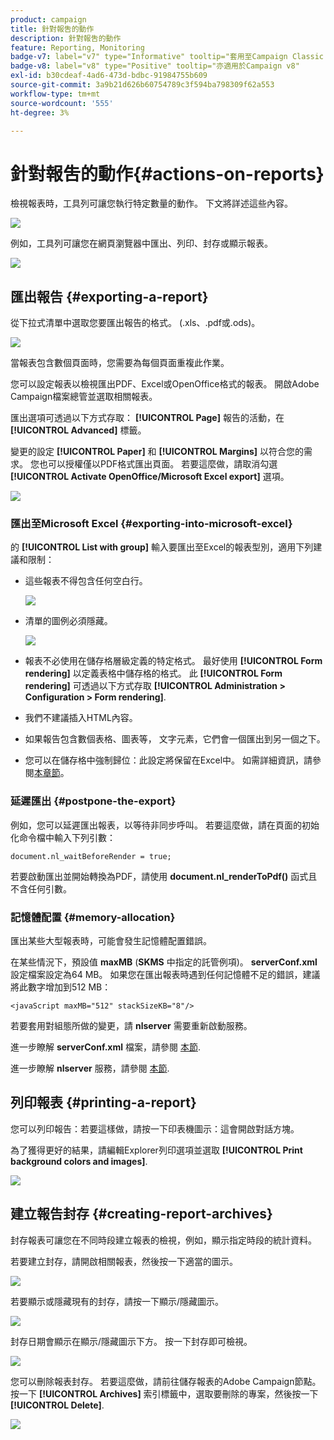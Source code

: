 ```yaml
---
product: campaign
title: 針對報吿的動作
description: 針對報吿的動作
feature: Reporting, Monitoring
badge-v7: label="v7" type="Informative" tooltip="套用至Campaign Classic v7"
badge-v8: label="v8" type="Positive" tooltip="亦適用於Campaign v8"
exl-id: b30cdeaf-4ad6-473d-bdbc-91984755b609
source-git-commit: 3a9b21d626b60754789c3f594ba798309f62a553
workflow-type: tm+mt
source-wordcount: '555'
ht-degree: 3%

---
```


# 針對報吿的動作{#actions-on-reports}



檢視報表時，工具列可讓您執行特定數量的動作。 下文將詳述這些內容。

![](assets/s_ncs_advuser_report_wizard_2.png)

例如，工具列可讓您在網頁瀏覽器中匯出、列印、封存或顯示報表。

![](assets/s_ncs_advuser_report_wizard_04.png)

## 匯出報告 {#exporting-a-report}

從下拉式清單中選取您要匯出報告的格式。 (.xls、.pdf或.ods)。

![](assets/s_ncs_advuser_report_wizard_06.png)

當報表包含數個頁面時，您需要為每個頁面重複此作業。

您可以設定報表以檢視匯出PDF、Excel或OpenOffice格式的報表。 開啟Adobe Campaign檔案總管並選取相關報表。

匯出選項可透過以下方式存取： **[!UICONTROL Page]** 報告的活動，在 **[!UICONTROL Advanced]** 標籤。

變更的設定 **[!UICONTROL Paper]** 和 **[!UICONTROL Margins]** 以符合您的需求。 您也可以授權僅以PDF格式匯出頁面。 若要這麼做，請取消勾選 **[!UICONTROL Activate OpenOffice/Microsoft Excel export]** 選項。

![](assets/s_ncs_advuser_report_wizard_021.png)

### 匯出至Microsoft Excel {#exporting-into-microsoft-excel}

的 **[!UICONTROL List with group]** 輸入要匯出至Excel的報表型別，適用下列建議和限制：

* 這些報表不得包含任何空白行。

  ![](assets/export_limitations_remove_empty_line.png)

* 清單的圖例必須隱藏。

  ![](assets/export_limitations_hide_label.png)

* 報表不必使用在儲存格層級定義的特定格式。 最好使用 **[!UICONTROL Form rendering]** 以定義表格中儲存格的格式。 此 **[!UICONTROL Form rendering]** 可透過以下方式存取 **[!UICONTROL Administration > Configuration > Form rendering]**.
* 我們不建議插入HTML內容。
* 如果報告包含數個表格、圖表等， 文字元素，它們會一個匯出到另一個之下。
* 您可以在儲存格中強制歸位：此設定將保留在Excel中。 如需詳細資訊，請參閱[本章節](../../reporting/using/creating-a-table.md#defining-cell-format)。

### 延遲匯出 {#postpone-the-export}

例如，您可以延遲匯出報表，以等待非同步呼叫。 若要這麼做，請在頁面的初始化命令檔中輸入下列引數：

```
document.nl_waitBeforeRender = true;
```

若要啟動匯出並開始轉換為PDF，請使用 **document.nl_renderToPdf()** 函式且不含任何引數。

### 記憶體配置 {#memory-allocation}

匯出某些大型報表時，可能會發生記憶體配置錯誤。

在某些情況下，預設值 **maxMB** (**SKMS** 中指定的託管例項)。 **serverConf.xml** 設定檔案設定為64 MB。 如果您在匯出報表時遇到任何記憶體不足的錯誤，建議將此數字增加到512 MB：

```
<javaScript maxMB="512" stackSizeKB="8"/>
```

若要套用對組態所做的變更，請 **nlserver** 需要重新啟動服務。

進一步瞭解 **serverConf.xml** 檔案，請參閱 [本節](../../production/using/configuration-principle.md).

進一步瞭解 **nlserver** 服務，請參閱 [本節](../../production/using/administration.md).

## 列印報表 {#printing-a-report}

您可以列印報告：若要這樣做，請按一下印表機圖示：這會開啟對話方塊。

為了獲得更好的結果，請編輯Explorer列印選項並選取 **[!UICONTROL Print background colors and images]**.

![](assets/s_ncs_advuser_report_print_options.png)

## 建立報告封存 {#creating-report-archives}

封存報表可讓您在不同時段建立報表的檢視，例如，顯示指定時段的統計資料。

若要建立封存，請開啟相關報表，然後按一下適當的圖示。

![](assets/s_ncs_advuser_report_wizard_07.png)

若要顯示或隱藏現有的封存，請按一下顯示/隱藏圖示。

![](assets/s_ncs_advuser_report_history_06.png)

封存日期會顯示在顯示/隱藏圖示下方。 按一下封存即可檢視。

![](assets/s_ncs_advuser_report_history_04.png)

您可以刪除報表封存。 若要這麼做，請前往儲存報表的Adobe Campaign節點。 按一下 **[!UICONTROL Archives]** 索引標籤中，選取要刪除的專案，然後按一下 **[!UICONTROL Delete]**.

![](assets/s_ncs_advuser_report_history_01.png)
